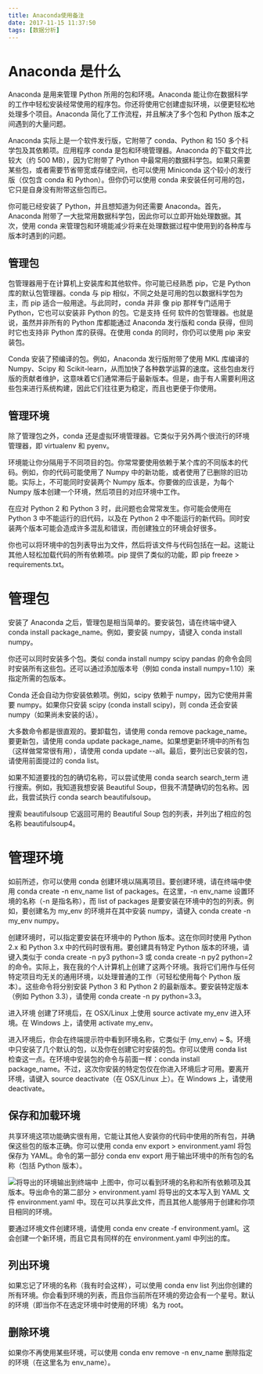 ```yaml
---
title: Anaconda使用备注
date: 2017-11-15 11:37:50
tags: [数据分析]
---
```

# Anaconda 是什么
 Anaconda 是用来管理 Python 所用的包和环境。Anaconda 能让你在数据科学的工作中轻松安装经常使用的程序包。你还将使用它创建虚拟环境，以便更轻松地处理多个项目。Anaconda 简化了工作流程，并且解决了多个包和 Python 版本之间遇到的大量问题。

Anaconda 实际上是一个软件发行版，它附带了 conda、Python 和 150 多个科学包及其依赖项。应用程序 conda 是包和环境管理器。Anaconda 的下载文件比较大（约 500 MB），因为它附带了 Python 中最常用的数据科学包。如果只需要某些包，或者需要节省带宽或存储空间，也可以使用 Miniconda 这个较小的发行版（仅包含 conda 和 Python）。但你仍可以使用 conda 来安装任何可用的包，它只是自身没有附带这些包而已。

你可能已经安装了 Python，并且想知道为何还需要 Anaconda。首先， Anaconda 附带了一大批常用数据科学包，因此你可以立即开始处理数据。其次，使用 conda 来管理包和环境能减少将来在处理数据过程中使用到的各种库与版本时遇到的问题。

## 管理包
包管理器用于在计算机上安装库和其他软件。你可能已经熟悉 pip，它是 Python 库的默认包管理器。conda 与 pip 相似，不同之处是可用的包以数据科学包为主，而 pip 适合一般用途。与此同时，conda 并非 像 pip 那样专门适用于 Python，它也可以安装非 Python 的包。它是支持 任何 软件的包管理器。也就是说，虽然并非所有的 Python 库都能通过 Anaconda 发行版和 conda 获得，但同时它也支持非 Python 库的获得。在使用 conda 的同时，你仍可以使用 pip 来安装包。

Conda 安装了预编译的包。例如，Anaconda 发行版附带了使用 MKL 库编译的 Numpy、Scipy 和 Scikit-learn，从而加快了各种数学运算的速度。这些包由发行版的贡献者维护，这意味着它们通常滞后于最新版本。但是，由于有人需要利用这些包来进行系统构建，因此它们往往更为稳定，而且也更便于你使用。

## 管理环境
除了管理包之外，conda 还是虚拟环境管理器。它类似于另外两个很流行的环境管理器，即 virtualenv 和 pyenv。

环境能让你分隔用于不同项目的包。你常常要使用依赖于某个库的不同版本的代码。例如，你的代码可能使用了 Numpy 中的新功能，或者使用了已删除的旧功能。实际上，不可能同时安装两个 Numpy 版本。你要做的应该是，为每个 Numpy 版本创建一个环境，然后项目的对应环境中工作。

在应对 Python 2 和 Python 3 时，此问题也会常常发生。你可能会使用在 Python 3 中不能运行的旧代码，以及在 Python 2 中不能运行的新代码。同时安装两个版本可能会造成许多混乱和错误，而创建独立的环境会好很多。

你也可以将环境中的包列表导出为文件，然后将该文件与代码包括在一起。这能让其他人轻松加载代码的所有依赖项。pip 提供了类似的功能，即 pip freeze > requirements.txt。


# 管理包
安装了 Anaconda 之后，管理包是相当简单的。要安装包，请在终端中键入 conda install package_name。例如，要安装 numpy，请键入 conda install numpy。

你还可以同时安装多个包。类似 conda install numpy scipy pandas 的命令会同时安装所有这些包。还可以通过添加版本号（例如 conda install numpy=1.10）来指定所需的包版本。

Conda 还会自动为你安装依赖项。例如，scipy 依赖于 numpy，因为它使用并需要 numpy。如果你只安装 scipy (conda install scipy)，则 conda 还会安装 numpy（如果尚未安装的话）。

大多数命令都是很直观的。要卸载包，请使用 conda remove package_name。要更新包，请使用 conda update package_name。如果想更新环境中的所有包（这样做常常很有用），请使用 conda update --all。最后，要列出已安装的包，请使用前面提过的 conda list。

如果不知道要找的包的确切名称，可以尝试使用 conda search search_term 进行搜索。例如，我知道我想安装 Beautiful Soup，但我不清楚确切的包名称。因此，我尝试执行 conda search beautifulsoup。

搜索 beautifulsoup
它返回可用的 Beautiful Soup 包的列表，并列出了相应的包名称 beautifulsoup4。

# 管理环境
如前所述，你可以使用 conda 创建环境以隔离项目。要创建环境，请在终端中使用 conda create -n env_name list of packages。在这里，-n env_name 设置环境的名称（-n 是指名称），而 list of packages 是要安装在环境中的包的列表。例如，要创建名为 my_env 的环境并在其中安装 numpy，请键入 conda create -n my_env numpy。

创建环境时，可以指定要安装在环境中的 Python 版本。这在你同时使用 Python 2.x 和 Python 3.x 中的代码时很有用。要创建具有特定 Python 版本的环境，请键入类似于 conda create -n py3 python=3 或 conda create -n py2 python=2 的命令。实际上，我在我的个人计算机上创建了这两个环境。我将它们用作与任何特定项目均无关的通用环境，以处理普通的工作（可轻松使用每个 Python 版本）。这些命令将分别安装 Python 3 和 Python 2 的最新版本。要安装特定版本（例如 Python 3.3），请使用 conda create -n py python=3.3。

进入环境
创建了环境后，在 OSX/Linux 上使用 source activate my_env 进入环境。在 Windows 上，请使用 activate my_env。

进入环境后，你会在终端提示符中看到环境名称，它类似于 (my_env) ~ $。环境中只安装了几个默认的包，以及你在创建它时安装的包。你可以使用 conda list 检查这一点。在环境中安装包的命令与前面一样：conda install package_name。不过，这次你安装的特定包仅在你进入环境后才可用。要离开环境，请键入 source deactivate（在 OSX/Linux 上）。在 Windows 上，请使用 deactivate。

## 保存和加载环境
共享环境这项功能确实很有用，它能让其他人安装你的代码中使用的所有包，并确保这些包的版本正确。你可以使用 conda env export > environment.yaml 将包保存为 YAML。命令的第一部分 conda env export 用于输出环境中的所有包的名称（包括 Python 版本）。

![将导出的环境输出到终端中](https://ws3.sinaimg.cn/large/006tKfTcgy1flimftagjgj30lb0f8dga.jpg)
上图中，你可以看到环境的名称和所有依赖项及其版本。导出命令的第二部分 > environment.yaml 将导出的文本写入到 YAML 文件 environment.yaml 中。现在可以共享此文件，而且其他人能够用于创建和你项目相同的环境。

要通过环境文件创建环境，请使用 conda env create -f environment.yaml。这会创建一个新环境，而且它具有同样的在 environment.yaml 中列出的库。

## 列出环境
如果忘记了环境的名称（我有时会这样），可以使用 conda env list 列出你创建的所有环境。你会看到环境的列表，而且你当前所在环境的旁边会有一个星号。默认的环境（即当你不在选定环境中时使用的环境）名为 root。

## 删除环境
如果你不再使用某些环境，可以使用 conda env remove -n env_name 删除指定的环境（在这里名为 env_name）。
